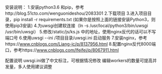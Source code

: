 安装说明：
1.安装python3.6 和pip，参考http://blog.51cto.com/wenguonideshou/2083301
2.下载项目
3.进入项目目录，pip install -r requirements.txt (如果你是按照上面的链接安装Python3，则使用pip3安装)
4.为uwsgi创建软连接（ln -s /usr/local/python3/bin/uwsgi /usr/bin/uwsgi）
5.修改/static/js/ks.js 中的地址，使用nginx反代的话可以不写端口号
6.使用uwsgi --ini /项目目录/uwsgi.ini 启动服务
7.安装nginx，参考https://www.cnblogs.com/Liang-jc/p/8137956.html
8.配置nginx反代8000端口，参考https://www.cnblogs.com/lfeifei/p/8067911.html


配置说明
uwsgi.ini做了中文标注，可根据情况修改
编辑workers的数量可提高并发量，多人使用建议调整
